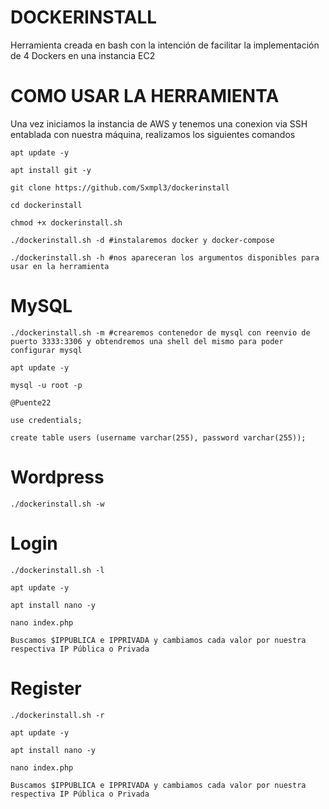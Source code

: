 # DOCKERINSTALL

Herramienta creada en bash con la intención de facilitar la implementación de 4 Dockers en una instancia EC2

# COMO USAR LA HERRAMIENTA

Una vez iniciamos la instancia de AWS y tenemos una conexion via SSH entablada con nuestra máquina, realizamos los siguientes comandos

    apt update -y
  
    apt install git -y

    git clone https://github.com/Sxmpl3/dockerinstall
  
    cd dockerinstall
  
    chmod +x dockerinstall.sh
  
    ./dockerinstall.sh -d #instalaremos docker y docker-compose
  
    ./dockerinstall.sh -h #nos apareceran los argumentos disponibles para usar en la herramienta

# MySQL

    ./dockerinstall.sh -m #crearemos contenedor de mysql con reenvio de puerto 3333:3306 y obtendremos una shell del mismo para poder configurar mysql
  
    apt update -y 
  
    mysql -u root -p
  
    @Puente22
  
    use credentials;

    create table users (username varchar(255), password varchar(255));
    

# Wordpress
  
    ./dockerinstall.sh -w

    
# Login
  
    ./dockerinstall.sh -l
    
    apt update -y
    
    apt install nano -y
    
    nano index.php
    
    Buscamos $IPPUBLICA e IPPRIVADA y cambiamos cada valor por nuestra respectiva IP Pública o Privada
    
# Register
  
    ./dockerinstall.sh -r
    
    apt update -y
    
    apt install nano -y
    
    nano index.php
    
    Buscamos $IPPUBLICA e IPPRIVADA y cambiamos cada valor por nuestra respectiva IP Pública o Privada
  
  
  
  
